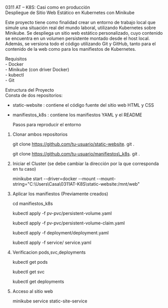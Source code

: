 0311 AT – K8S: Casi como en producción   
 Despliegue de Sitio Web Estático en Kubernetes con Minikube

Este proyecto tiene como finalidad crear un entorno de trabajo local que simule una situación real del mundo laboral, utilizando Kubernetes sobre Minikube. Se despliega un sitio web estático personalizado, cuyo contenido se encuentra en un volumen persistente montado desde el host local. Además, se versiona todo el código utilizando Git y GitHub, tanto para el contenido de la web como para los manifiestos de Kubernetes.

Requisitos  
\- Docker   
\- Minikube (con driver Docker)  
\- kubectl  
\- Git

Estructura del Proyecto  
Consta de dos repositorios:

* static-website : contiene el código fuente del sitio web HTML y CSS  
* manifiestos\_k8s : contiene los manifiestos YAML y el README

  Pasos para reproducir el entorno


1. Clonar ambos repositorios

   

   git clone https://github.com/tu-usuario/static-website. git .

   git clone https://github.com/tu-usuario/manifiestos\_k8s. git .

   

2. Iniciar el Cluster (se debe cambiar la dirección por la que corresponda en tu caso)

   

    minikube start \--driver=docker \--mount \--mount-string="C:\\Users\\Casa\\0311AT-K8S\\static-website:/mnt/web"

3. Aplicar los manifiestos (Previamente creados)

   

   cd manifiestos\_k8s

   kubectl apply \-f pv-pvc/persistent-volume.yaml

   kubectl apply \-f pv-pvc/persistent-volume-claim.yaml

   kubectl apply \-f deployment/deployment.yaml

   kubectl apply \-f service/ service.yaml

4. Verificacion pods,svc,deployments

   

   kubectl get pods

   kubectl get svc 

   kubectl get deployments

   

5. Acceso al sitio web 

   

   minikube service static-site-service

   

   

   

   

   

   

   

   

 


   

   

   

   

   

   